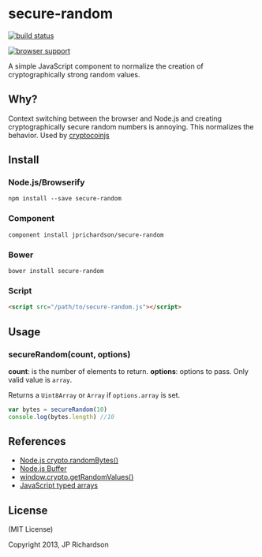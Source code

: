 secure-random
==============

[![build status](https://secure.travis-ci.org/jprichardson/secure-random.png)](http://travis-ci.org/jprichardson/secure-random)

[![browser support](https://ci.testling.com/jprichardson/secure-random.png)](https://ci.testling.com/jprichardson/secure-random)

A simple JavaScript component to normalize the creation of cryptographically strong random values.


Why?
----

Context switching between the browser and Node.js and creating cryptographically secure random numbers is annoying. This normalizes the behavior. Used by [cryptocoinjs](https://github.com/cryptocoinjs)



Install
-------

### Node.js/Browserify

    npm install --save secure-random


### Component

    component install jprichardson/secure-random


### Bower

    bower install secure-random


### Script

```html
<script src="/path/to/secure-random.js"></script>
```


Usage
-----

### secureRandom(count, options)

**count**: is the number of elements to return. 
**options**: options to pass. Only valid value is `array`.

Returns a `Uint8Array` or `Array` if `options.array` is set.

```js
var bytes = secureRandom(10)
console.log(bytes.length) //10
```



References
----------
* [Node.js crypto.randomBytes()](http://nodejs.org/api/crypto.html#crypto_crypto_randombytes_size_callback)
* [Node.js Buffer](http://nodejs.org/api/buffer.html)
* [window.crypto.getRandomValues()](https://developer.mozilla.org/en-US/docs/Web/API/window.crypto.getRandomValues)
* [JavaScript typed arrays](https://developer.mozilla.org/en-US/docs/Web/JavaScript/Typed_arrays)

License
-------

(MIT License)

Copyright 2013, JP Richardson


